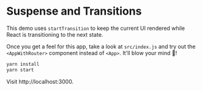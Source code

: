 # Suspense and Transitions

This demo uses `startTransition` to keep the current UI rendered while React is transitioning to the next state.

Once you get a feel for this app, take a look at `src/index.js` and try out the `<AppWithRouter>` component instead of `<App>`. It'll blow your mind
🤯!

```bash
yarn install
yarn start
```

Visit http://localhost:3000.
